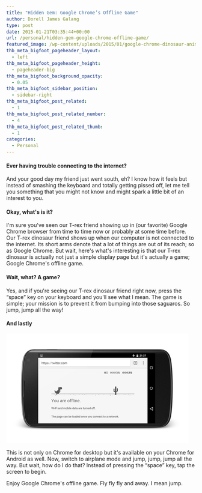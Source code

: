```yaml
---
title: "Hidden Gem: Google Chrome’s Offline Game"
author: Dorell James Galang
type: post
date: 2015-01-21T03:35:44+00:00
url: /personal/hidden-gem-google-chrome-offline-game/
featured_image: /wp-content/uploads/2015/01/google-chrome-dinosaur-animate.gif
thb_meta_bigfoot_pageheader_layout:
  - left
thb_meta_bigfoot_pageheader_height:
  - pageheader-big
thb_meta_bigfoot_background_opacity:
  - 0.05
thb_meta_bigfoot_sidebar_position:
  - sidebar-right
thb_meta_bigfoot_post_related:
  - 1
thb_meta_bigfoot_post_related_number:
  - 4
thb_meta_bigfoot_post_related_thumb:
  - 1
categories:
  - Personal
---
```


#### Ever having trouble connecting to the internet?

And your good day my friend just went south, eh? I know how it feels but instead of smashing the keyboard and totally getting pissed off, let me tell you something that you might not know and might spark a little bit of an interest to you.

#### Okay, what's is it?

I'm sure you've seen our T-rex friend showing up in (our favorite) Google Chrome browser from time to time now or probably at some time before. Our T-rex dinosaur friend shows up when our computer is not connected to the internet. Its short arms denote that a lot of things are out of its reach; so as Google Chrome. But wait, here's what's interesting is that our T-rex dinosaur is actually not just a simple display page but it's actually a game; Google Chrome's offline game.

#### Wait, what? A game?

Yes, and if you're seeing our T-rex dinosaur friend right now, press the &#8220;space&#8221; key on your keyboard and you'll see what I mean. The game is simple; your mission is to prevent it from bumping into those saguaros. So jump, jump all the way!

#### And lastly

![](nexus-4-google-chrome-dinosaur.png)

This is not only on Chrome for desktop but it's available on your Chrome for Android as well. Now, switch to airplane mode and jump, jump, jump all the way. But wait, how do I do that? Instead of pressing the &#8220;space&#8221; key, tap the screen to begin.

Enjoy Google Chrome's offline game. Fly fly fly and away. I mean jump. <span class="wp-font-emots-emo-happy"></span>

[1]: #
